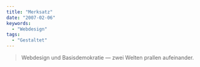 ```yaml
---
title: "Merksatz"
date: "2007-02-06"
keywords:
  - "Webdesign"
tags:
  - "Gestaltet"
---
```


> Webdesign und Basisdemokratie — zwei Welten prallen aufeinander.
